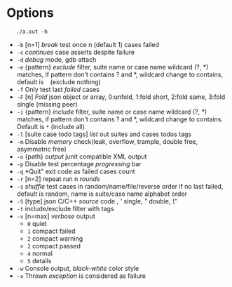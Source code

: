 # Options

```Shell
   ./a.out -h
```

*    `-b` [n=1] *break* test once n (default 1) cases failed
*    `-c` *continues* case asserts despite failure
*    `-d` *debug* mode, gdb attach
*    `-e` {pattern} *exclude* filter, suite name or case name wildcard (?, *) matches, if pattern don't contains ? and *, wildcard change to contains, default is ` ` (exclude nothing)
*    `-f` Only test last *failed* cases
*    `-F` [n] *Fold* json object or array, 0:unfold, 1:fold short, 2:fold same, 3:fold single (missing peer)
*    `-i` {pattern} *include* filter, suite name or case name wildcard (?, *) matches, if pattern don't contains ? and *, wildcard change to contains. Default is `*` (include all)
*    `-l` [suite case todo tags] *list* out suites and cases todos tags
*    `-m` Disable *memory* check(leak, overflow, trample, double free, asymmetric free)
*    `-o` {path} *output* junit compatible XML output
*    `-p` Disable test percentage *progressing* bar
*    `-q` *Quit" exit code as failed cases count
*    `-r` [n=2] repeat run n *rounds*
*    `-s` *shuffle* test cases in random/name/file/reverse order if no last failed, default is random, name is suite/case name alphabet order
*    `-S` [type] json C/C++ *source* code , *'* single, *"* double, *\\"*
*    `-t` include/exclude filter with tags
*    `-v` [n=max] *verbose* output
      * `0` quiet
      * `1` compact failed
      * `2` compact warning
      * `2` compact passed
      * `4` normal
      * `5` details
*    `-w` Console output, *black-white* color style
*    `-x` Thrown *exception* is considered as failure
